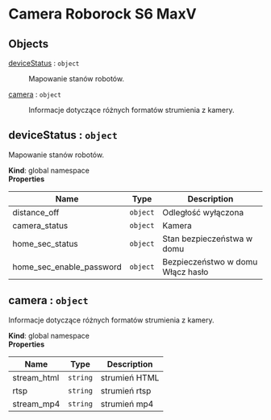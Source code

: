 # Camera Roborock S6 MaxV

## Objects

<dl>
<dt><a href="#deviceStatus">deviceStatus</a> : <code>object</code></dt>
<dd><p>Mapowanie stanów robotów.</p>
</dd>
<dt><a href="#camera">camera</a> : <code>object</code></dt>
<dd><p>Informacje dotyczące różnych formatów strumienia z kamery.</p>
</dd>
</dl>

<a name="deviceStatus"></a>

## deviceStatus : <code>object</code>
Mapowanie stanów robotów.

**Kind**: global namespace  
**Properties**

| Name | Type | Description |
| --- | --- | --- |
| distance_off | <code>object</code> | Odległość wyłączona |
| camera_status | <code>object</code> | Kamera |
| home_sec_status | <code>object</code> | Stan bezpieczeństwa w domu |
| home_sec_enable_password | <code>object</code> | Bezpieczeństwo w domu Włącz hasło |

<a name="camera"></a>

## camera : <code>object</code>
Informacje dotyczące różnych formatów strumienia z kamery.

**Kind**: global namespace  
**Properties**

| Name | Type | Description |
| --- | --- | --- |
| stream_html | <code>string</code> | strumień HTML |
| rtsp | <code>string</code> | strumień rtsp |
| stream_mp4 | <code>string</code> | strumień mp4 |

